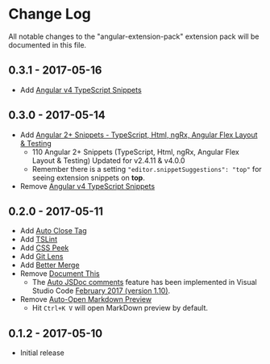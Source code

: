 # Change Log
All notable changes to the "angular-extension-pack" extension pack will be documented in this file.

## 0.3.1 - 2017-05-16
- Add [Angular v4 TypeScript Snippets](https://marketplace.visualstudio.com/items?itemName=johnpapa.Angular2)

## 0.3.0 - 2017-05-14
- Add [Angular 2+ Snippets - TypeScript, Html, ngRx, Angular Flex Layout & Testing](https://marketplace.visualstudio.com/items?itemName=Mikael.Angular-BeastCode)
    - 110 Angular 2+ Snippets (TypeScript, Html, ngRx, Angular Flex Layout & Testing) Updated for v2.4.11 & v4.0.0
    - Remember there is a setting `"editor.snippetSuggestions": "top"` for seeing extension snippets on **top**.
- Remove [Angular v4 TypeScript Snippets](https://marketplace.visualstudio.com/items?itemName=johnpapa.Angular2)

## 0.2.0 - 2017-05-11
- Add [Auto Close Tag](https://marketplace.visualstudio.com/items?itemName=formulahendry.auto-close-tag)
- Add [TSLint](https://marketplace.visualstudio.com/items?itemName=eg2.tslint)
- Add [CSS Peek](https://marketplace.visualstudio.com/items?itemName=pranaygp.vscode-css-peek)
- Add [Git Lens](https://marketplace.visualstudio.com/items?itemName=eamodio.gitlens)
- Add [Better Merge](https://marketplace.visualstudio.com/items?itemName=pprice.better-merge)
- Remove [Document This](https://marketplace.visualstudio.com/items?itemName=joelday.docthis)
    - The [Auto JSDoc comments](https://code.visualstudio.com/updates/v1_10#_auto-jsdoc-comments) feature has been implemented in Visual Studio Code [February 2017 (version 1.10)](https://code.visualstudio.com/updates/v1_10).
- Remove [Auto-Open Markdown Preview](https://marketplace.visualstudio.com/items?itemName=hnw.vscode-auto-open-markdown-preview)
    - Hit `Ctrl+K V` will open MarkDown preview by default.

## 0.1.2 - 2017-05-10
- Initial release
